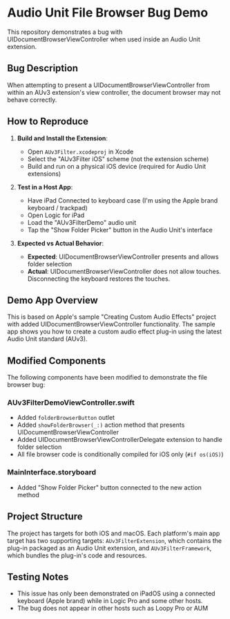 # Audio Unit File Browser Bug Demo

This repository demonstrates a bug with UIDocumentBrowserViewController when used inside an Audio Unit extension.

## Bug Description

When attempting to present a UIDocumentBrowserViewController from within an AUv3 extension's view controller, the document browser may not behave correctly. 

## How to Reproduce

1. **Build and Install the Extension**: 
   - Open `AUv3Filter.xcodeproj` in Xcode
   - Select the "AUv3Filter iOS" scheme (not the extension scheme)
   - Build and run on a physical iOS device (required for Audio Unit extensions)

2. **Test in a Host App**:
   - Have iPad Connected to keyboard case (I'm using the Apple brand keyboard / trackpad)
   - Open Logic for iPad
   - Load the "AUv3FilterDemo" audio unit 
   - Tap the "Show Folder Picker" button in the Audio Unit's interface

3. **Expected vs Actual Behavior**:
   - **Expected**: UIDocumentBrowserViewController presents and allows folder selection
   - **Actual**: UIDocumentBrowserViewController does not allow touches.  Disconnecting the keyboard restores the touches.  

## Demo App Overview

This is based on Apple's sample "Creating Custom Audio Effects" project with added UIDocumentBrowserViewController functionality. The sample app shows you how to create a custom audio effect plug-in using the latest Audio Unit standard (AUv3).

## Modified Components

The following components have been modified to demonstrate the file browser bug:

### AUv3FilterDemoViewController.swift
- Added `folderBrowserButton` outlet
- Added `showFolderBrowser(_:)` action method that presents UIDocumentBrowserViewController
- Added UIDocumentBrowserViewControllerDelegate extension to handle folder selection
- All file browser code is conditionally compiled for iOS only (`#if os(iOS)`)

### MainInterface.storyboard
- Added "Show Folder Picker" button connected to the new action method

## Project Structure

The project has targets for both iOS and macOS. Each platform's main app target has two supporting targets: `AUv3FilterExtension`, which contains the plug-in packaged as an Audio Unit extension, and `AUv3FilterFramework`, which bundles the plug-in's code and resources.

## Testing Notes

- This issue has only been demonstrated on iPadOS using a connected keyboard (Apple brand) while in Logic Pro and some other hosts.
- The bug does not appear in other hosts such as Loopy Pro or AUM

